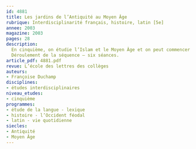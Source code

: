 ```yaml
---
id: 4881
title: Les jardins de l’Antiquité au Moyen Âge
rubrique: Interdisciplinarité français, histoire, latin [5e]
annee: 2003
magazine: 2003
pages: 28
description: 
  En cinquième, on étudie l’Islam et le Moyen Âge et on peut commencer l’étude du latin ; sur le plan des compétences techniques, ce niveau requiert d’enrichir le récit de descriptions et de portraits. Le Moyen Âge offre des corpus très abondants sur les exploits de la chevalerie et la féodalité. La littérature de jeunesse permet aussi l’acquisition d’un lexique spécialisé. Un autre pan de la culture médiévale est celui de la sphère privée et des sentiments. On s’intéresse ici aux jardins – espaces protégés invitant au repos, au rêve, à l’harmonie et à l’élévation. L’entrée la plus facile dans ces univers est sans doute le texte traduit, mais il est important de sensibiliser les élèves à l’histoire de leur langue, et la confrontation avec les textes en ancien français stimule la curiosité pour les textes latins.
  Déroulement de la séquence – six séances.
article_pdf: 4881.pdf
revue: L’école des lettres des collèges
auteurs:
- Françoise Duchamp
disciplines:
- études interdisciplinaires
niveau_etudes:
- cinquième
programmes:
- étude de la langue - lexique
- histoire - l’Occident féodal
- latin - vie quotidienne
siecles:
- Antiquité
- Moyen Âge
---
```

